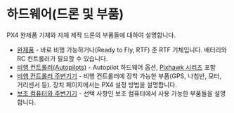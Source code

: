# 하드웨어(드론 및 부품)

PX4 완제품 기체와 자체 제작 드론의 부품들에 대하여 설명합니다.

* [완제품](../complete_vehicles/README.md) - 바로 비행 가능하거나(Ready to Fly, RTF) 준 RTF 기체입니다. 배터리와 RC 컨트롤러가 필요할 수 있습니다.
* [비행 컨트롤러(Autopilots)](../flight_controller/README.md) - Autopilot 하드웨어 옵션, [Pixhawk 시리즈](../flight_controller/pixhawk_series.md) 포함
* [비행 컨트롤러 주변기기](../peripherals/README.md) - 비행 컨트롤러에 장착 가능한 부품(GPS, 나침반, 모터, 거리센서 등). 장치 페이지에서는 PX4 설정 방법을 설명합니다.
* [ 보조 컴퓨터와 주변기기](../peripherals/companion_computer_peripherals.md) - 선택 사항인 보조 컴퓨터에서 사용 가능한 부품들을 설명합니다.
